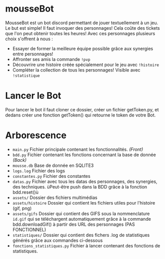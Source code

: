 # mousseBot
MousseBot est un bot discord permettant de jouer textuellement à un jeu. Le but est simple! Il faut invoquer des personnages! Cela coûte des tickets que l'on peut obtenir toutes les heures!
Avec ces personnages plusieurs choix s'offrent à nous :
- Essayer de former la meilleure équipe possible grâce aux synergies entre personnages!
- Affronter ses amis la commande `!pvp`
- Découvrire une histoire créée spécialement pour le jeu avec `!histoire`
- Compléter la collection de tous les personnages! Visible avec `!statistique`

# Lancer le Bot

Pour lancer le bot il faut cloner ce dossier, créer un fichier getToken.py, et dedans créer une fonction getToken() qui retourne le token de votre Bot.

# Arborescence

- `main.py` Fichier principale contenant les fonctionnalités. *(Front)*
- `bdd.py` Fichier contenant les fonctions concernant la base de donnée *(Back)*
- `mousse.db` Base de donnée en SQLITE3
- `logs.log` Fichier des logs
- `constantes.py` Fichier des constantes
- `datas.py` Fichier avec tous les datas des personnages, des synergies, des techniques. ùPeut-être push dans la BDD grâce à la fonction bdd.reset()ù
- `assets/` Dossier des fichiers multimédias
- `assets/histoire` Dossier qui contient les fichiers utiles pour l'histoire (gif, png)
- `assets/gifs` Dossier qui contient des GIFS sous la nommenclature `id.gif`  qui se téléchargent automatiquement grâce à la commande bdd.downloadGif() à partir des URL des personnages (PAS FONCTIONNEL)
- `statistiques/` Dossier qui contient des fichers .log de statistiques générés grâce aux commandes ci-dessous
- `fonctions_statistiques.py` Fichier à lancer contenant des fonctions de statistiques.
